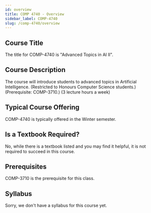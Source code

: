 ```yaml
---
id: overview
title: COMP 4740 - Overview
sidebar_label: COMP-4740
slug: /comp-4740/overview
---
```


## Course Title

The title for COMP-4740 is "Advanced Topics in AI II".

## Course Description

The course will introduce students to advanced topics in Artificial Intelligence. (Restricted to Honours Computer Science students.) (Prerequisite: COMP-3710.) (3 lecture hours a week)

## Typical Course Offering

COMP-4740 is typically offered in the Winter semester.

## Is a Textbook Required?

No, while there is a textbook listed and you may find it helpful, it is not required to succeed in this course.

## Prerequisites

COMP-3710 is the prerequisite for this class.

## Syllabus

Sorry, we don't have a syllabus for this course yet.
